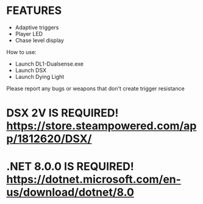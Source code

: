 # FEATURES
- Adaptive triggers
- Player LED
- Chase level display

How to use:
- Launch DL1-Dualsense.exe
- Launch DSX
- Launch Dying Light

Please report any bugs or weapons that don't create trigger resistance
# DSX 2V IS REQUIRED! https://store.steampowered.com/app/1812620/DSX/
# .NET 8.0.0 IS REQUIRED! https://dotnet.microsoft.com/en-us/download/dotnet/8.0
